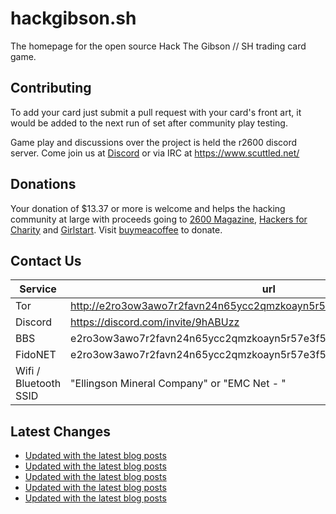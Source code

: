 # hackgibson.sh
The homepage for the open source Hack The Gibson // SH trading card game.


## Contributing

To add your card just submit a pull request with your card's front art, it would be added to the next run of set after community play testing.

Game play and discussions over the project is held the r2600 discord server. Come join us at [Discord](https://discord.com/invite/9hABUzz) or via IRC at https://www.scuttled.net/


## Donations

Your donation of $13.37 or more is welcome and helps the hacking community at large with proceeds going to [2600 Magazine](https://2600.com/), [Hackers for Charity](https://hackersforcharity.org) and [Girlstart](https://girlstart.org).  Visit [buymeacoffee](https://www.buymeacoffee.com/hackgibson.sh) to donate.


## Contact Us

Service | url
-|-
Tor | http://e2ro3ow3awo7r2favn24n65ycc2qmzkoayn5r57e3f56nvjwdcgg32ad.onion
Discord | https://discord.com/invite/9hABUzz
BBS | e2ro3ow3awo7r2favn24n65ycc2qmzkoayn5r57e3f56nvjwdcgg32ad.onion:23
FidoNET | e2ro3ow3awo7r2favn24n65ycc2qmzkoayn5r57e3f56nvjwdcgg32ad.onion:24554
Wifi / Bluetooth SSID | "Ellingson Mineral Company" or "EMC Net - <fidonet address>"

## Latest Changes
<!-- BLOG-POST-LIST:START -->
- [Updated with the latest blog posts](https://github.com/DFW2600/hackgibson.sh/commit/ace4b4774e5804079ef6cc36df5ac91ae1ef448b)
- [Updated with the latest blog posts](https://github.com/DFW2600/hackgibson.sh/commit/56d355ee1388a229dca4784e7d19f25520569540)
- [Updated with the latest blog posts](https://github.com/DFW2600/hackgibson.sh/commit/8a6a6c7b810d74307c676095c335d384cd14e5e6)
- [Updated with the latest blog posts](https://github.com/DFW2600/hackgibson.sh/commit/df85789f4274cfd32363a63016ab7b045ce5526c)
- [Updated with the latest blog posts](https://github.com/DFW2600/hackgibson.sh/commit/d31c89d8b6ca1b3423eab0ce70e2cde30a0bbca7)
<!-- BLOG-POST-LIST:END -->
